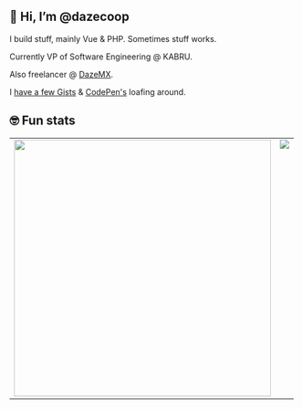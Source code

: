 ## 👋 Hi, I’m @dazecoop

I build stuff, mainly Vue & PHP. Sometimes stuff works.

Currently VP of Software Engineering @ KABRU.

Also freelancer @ [DazeMX](https://dazemx.com/).

I [have a few Gists](https://gist.github.com/dazecoop) & [CodePen's](https://codepen.io/dazecoop/pens/public) loafing around.

## 🤓 Fun stats 

<table>
  <tr>
    <td colspan="2" style="border: none" valign="top">
      <img src="https://wakatime.com/share/@daze/256da2e4-14ed-49dc-b935-0041ecccf449.png" width="450px" />
    </td>
    <td colspan="2" style="border: none" valign="top">
      <img src="http://github-readme-streak-stats.herokuapp.com?user=dazecoop&theme=transparent&hide_border=true" />
    </td>
  </tr>
 </table>

